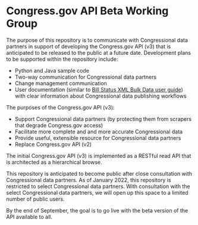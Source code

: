 # Congress.gov API Beta Working Group 

The purpose of this repository is to communicate with Congressional data partners in support of developing the Congress.gov API (v3) that is anticipated to be released to the public at a future date. Development plans to be supported within the repository include: 

- Python and Java sample code
- Two-way communication for Congressional data partners
- Change management communication
- User documentation (similar to [Bill Status XML Bulk Data user guide](https://github.com/usgpo/bill-status/blob/master/BILLSTATUS-XML_User_User-Guide.md)) with clear information about Congressional data publishing workflows 

The purposes of the Congress.gov API (v3): 

- Support Congressional data partners (by protecting them from scrapers that degrade Congress.gov access) 
- Facilitate more complete and and more accurate Congressional data
- Provide useful, extensible resource for Congressional data partners
- Replace Congress.gov API (v2)
  
The initial Congress.gov API (v3) is implemented as a RESTful read API that is architected as a hierarchical browse.

This repository is anticipated to become public after close consultation with Congressional data partners. 
As of January 2022, this repository is restricted to select Congressional data partners. 
With consultation with the select Congressional data partners, we will open up this space to a limited number of public users.

By the end of September, the goal is to go live with the beta version of the API available to all. 
